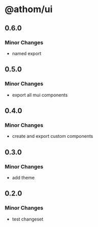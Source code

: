 # @athom/ui

## 0.6.0

### Minor Changes

- named export

## 0.5.0

### Minor Changes

- export all mui components

## 0.4.0

### Minor Changes

- create and export custom components

## 0.3.0

### Minor Changes

- add theme

## 0.2.0

### Minor Changes

- test changeset
